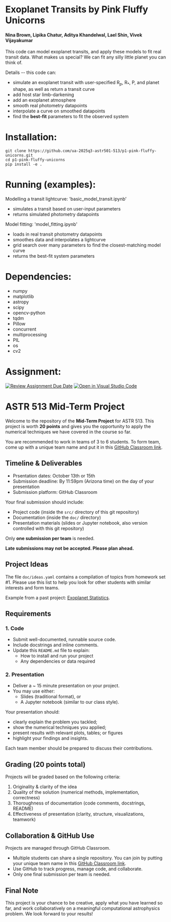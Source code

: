 # Exoplanet Transits by Pink Fluffy Unicorns
#### Nina Brown, Lipika Chatur, Aditya Khandelwal, Lael Shin, Vivek Vijayakumar

This code can model exoplanet transits, and apply these models to fit real transit data. What makes us special? We can fit any silly little planet you can think of.

Details -- this code can:
- simulate an exoplanet transit with user-specified R$_p$, R$_{*}$, P, and planet shape, as well as return a transit curve
- add host star limb-darkening
- add an exoplanet atmosphere
- smooth real photometry datapoints
- interpolate a curve on smoothed datapoints
- find the **best-fit** parameters to fit the observed system

# Installation:

```
git clone https://github.com/ua-2025q3-astr501-513/p1-pink-fluffy-unicorns.git
cd p1-pink-fluffy-unicorns
pip install -e .
```

# Running (examples): 

Modelling a transit lightcurve: 'basic_model_transit.ipynb'
- simulates a transit based on user-input parameters
- returns simulated photometry datapoints

Model fitting: 'model_fitting.ipynb'
- loads in real transit photometry datapoints
- smoothes data and interpolates a lightcurve
- grid search over many parameters to find the closest-matching model curve
- returns the best-fit system parameters

# Dependencies:

- numpy
- matplotlib
- astropy
- scipy
- opencv-python
- tqdm
- Pillow
- concurrent
- multiprocessing
- PIL
- os
- cv2

# Assignment:

[![Review Assignment Due Date](https://classroom.github.com/assets/deadline-readme-button-22041afd0340ce965d47ae6ef1cefeee28c7c493a6346c4f15d667ab976d596c.svg)](https://classroom.github.com/a/nqfiwWTG)
[![Open in Visual Studio Code](https://classroom.github.com/assets/open-in-vscode-2e0aaae1b6195c2367325f4f02e2d04e9abb55f0b24a779b69b11b9e10269abc.svg)](https://classroom.github.com/online_ide?assignment_repo_id=20651225&assignment_repo_type=AssignmentRepo)
# ASTR 513 Mid-Term Project

Welcome to the repository of the **Mid-Term Project** for ASTR 513.
This project is worth **20 points** and gives you the opportunity to
apply the numerical techniques we have covered in the course so far.

You are recommended to work in teams of 3 to 6 students.
To form team, come up with a unique team name and put it in this
[GitHub Classroom link](https://classroom.github.com/a/nqfiwWTG).

## Timeline & Deliverables

* Prsentation dates:
  October 13th or 15th
* Submission deadline:
  By 11:59pm (Arizona time) on the day of your presentation
* Submission platform: GitHub Classroom

Your final submission should include:

* Project code (inside the `src/` directory of this git repository)
* Documentation (inside the `doc/` directory)
* Presentation materials (slides or Jupyter notebook, also version
  controlled with this git repository)

Only **one submission per team** is needed.

**Late submissions may not be accepted. Please plan ahead.**

## Project Ideas

The file `doc/ideas.yaml` contains a compilation of topics from
homework set \#1.
Please use this list to help you look for other students with similar
interests and form teams.

Example from a past project:
[Exoplanet Statistics](https://github.com/ua-2024q3-astr513/ASTRSTATS513_final).

## Requirements

### 1. Code

* Submit well-documented, runnable source code.
* Include docstrings and inline comments.
* Update this `README.md` file to explain:
  * How to install and run your project
  * Any dependencies or data required

### 2. Presentation

* Deliver a ~ 15 minute presentation on your project.
* You may use either:
  * Slides (traditional format), or
  * A Jupyter notebook (similar to our class style).

Your presentation should:
* clearly explain the problem you tackled;
* show the numerical techniques you applied;
* present results with relevant plots, tables; or figures
* highlight your findings and insights.

Each team member should be prepared to discuss their contributions.

## Grading (20 points total)

Projects will be graded based on the following criteria:
1. Originality & clarity of the idea
2. Quality of the solution (numerical methods, implementation,
   correctness)
3. Thoroughness of documentation (code comments, docstrings, README)
4. Effectiveness of presentation (clarity, structure, visualizations,
   teamwork)

## Collaboration & GitHub Use

Projects are managed through GitHub Classroom.
* Multiple students can share a single repository.
  You can join by putting your unique team name in this
  [GitHub Classroom link](https://classroom.github.com/a/nqfiwWTG).
* Use GitHub to track progress, manage code, and collaborate.
* Only one final submission per team is needed.

## Final Note

This project is your chance to be creative, apply what you have
learned so far, and work collaboratively on a meaningful computational
astrophysics problem.
We look forward to your results!
